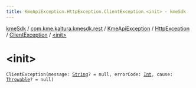 ```yaml
---
title: KmeApiException.HttpException.ClientException.<init> - kmeSdk
---
```


[kmeSdk](../../../../index.html) / [com.kme.kaltura.kmesdk.rest](../../../index.html) / [KmeApiException](../../index.html) / [HttpException](../index.html) / [ClientException](index.html) / [&lt;init&gt;](./-init-.html)

# &lt;init&gt;

`ClientException(message: `[`String`](https://kotlinlang.org/api/latest/jvm/stdlib/kotlin/-string/index.html)`? = null, errorCode: `[`Int`](https://kotlinlang.org/api/latest/jvm/stdlib/kotlin/-int/index.html)`, cause: `[`Throwable`](https://kotlinlang.org/api/latest/jvm/stdlib/kotlin/-throwable/index.html)`? = null)`